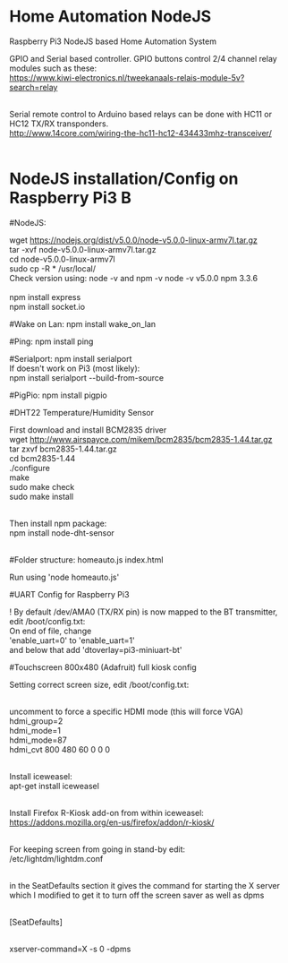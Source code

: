 # Home Automation NodeJS
Raspberry Pi3 NodeJS based Home Automation System

GPIO and Serial based controller.
GPIO buttons control 2/4 channel relay modules such as these: <br>
https://www.kiwi-electronics.nl/tweekanaals-relais-module-5v?search=relay<br><br>

Serial remote control to Arduino based relays can be done with HC11 or HC12 TX/RX transponders.<br>
http://www.14core.com/wiring-the-hc11-hc12-434433mhz-transceiver/
<br><br>


# NodeJS installation/Config on Raspberry Pi3 B

#NodeJS:

wget https://nodejs.org/dist/v5.0.0/node-v5.0.0-linux-armv7l.tar.gz 
<br>tar -xvf node-v5.0.0-linux-armv7l.tar.gz<br>
cd node-v5.0.0-linux-armv7l<br>
sudo cp -R * /usr/local/<br>
Check version using: node -v and npm -v node -v v5.0.0 npm 3.3.6<br><br>
npm install express<br>
npm install socket.io<br>

#Wake on Lan:
npm install wake_on_lan

#Ping:
npm install ping

#Serialport:
npm install serialport<br>
If doesn't work on Pi3 (most likely):<br>
npm install serialport --build-from-source<br>

#PigPio:
npm install pigpio

#DHT22 Temperature/Humidity Sensor

First download and install BCM2835 driver<br>
wget http://www.airspayce.com/mikem/bcm2835/bcm2835-1.44.tar.gz<br>
tar zxvf bcm2835-1.44.tar.gz<br>
cd bcm2835-1.44<br>
./configure<br>
make<br>
sudo make check<br>
sudo make install<br><br>

Then install npm package:<br>
npm install node-dht-sensor<br><br>

#Folder structure:
homeauto.js index.html

Run using 'node homeauto.js'

#UART Config for Raspberry Pi3

! By default /dev/AMA0 (TX/RX pin) is now mapped to the BT transmitter, edit /boot/config.txt:<br>
On end of file, change <br>
'enable_uart=0' to 'enable_uart=1' <br>
and below that add 'dtoverlay=pi3-miniuart-bt' <br>

#Touchscreen 800x480 (Adafruit) full kiosk config

Setting correct screen size, edit /boot/config.txt:<br><br>

uncomment to force a specific HDMI mode (this will force VGA)<br>
hdmi_group=2<br>
hdmi_mode=1<br>
hdmi_mode=87<br>
hdmi_cvt 800 480 60 0 0 0<br><br>

Install iceweasel:<br>
apt-get install iceweasel<br><br>

Install Firefox R-Kiosk add-on from within iceweasel:<br>
https://addons.mozilla.org/en-us/firefox/addon/r-kiosk/
<br><br>

For keeping screen from going in stand-by edit:<br>
/etc/lightdm/lightdm.conf<br><br>

in the SeatDefaults section it gives the command for starting the X server which I modified to get it to turn off the screen saver as well as dpms<br><br>

[SeatDefaults]<br><br>

xserver-command=X -s 0 -dpms<br><br>

